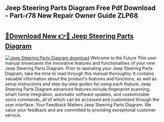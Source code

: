 ## Jeep Steering Parts Diagram Free Pdf Download - Part-r78 New Repair Owner Guide ZLP68

# <h2><a href="http://dfj80s3.blite.top/?on=Jeep+Steering+Parts+Diagram">🔗Download New 👉🔴 Jeep Steering Parts Diagram</a></h2>

[![Jeep Steering Parts Diagram download](https://i.imgur.com/lujVjoI.png)](http://dfj80s3.blite.top/?on=Jeep+Steering+Parts+Diagram)
Welcome to the Future This user manual showcases the innovative features and functionalities of your new Jeep Steering Parts Diagram. Prior to operating your Jeep Steering Parts Diagram, take the time to read through this manual thoroughly. It contains valuable information about the product's features and functions, as well as setup instructions and step-by-step guides for using each feature. Jeep Steering Parts Diagram advanced features include fingerprint scanning, smart home integration, automatic software updates, and customizable voice commands, all of which can be accessed and customized through the user interface. Your Feedback Matters Jeep Steering Parts Diagram. We value your feedback and are committed to providing exceptional customer service.

